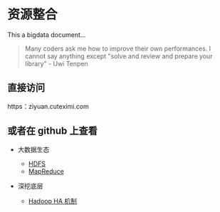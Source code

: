 # 资源整合

This a bigdata document...

>Many coders ask me how to improve their own performances. I cannot say anything except "solve and review and prepare your library" - Uwi Tenpen
## 直接访问

https：ziyuan.cuteximi.com

## 或者在 github 上查看

- 大数据生态
  - [HDFS](https://github.com/aikuyun/ziyuan/tree/master/docs/ziyuan01#hdfs)
  - [MapReduce](https://github.com/aikuyun/ziyuan/tree/master/docs/ziyuan01#mapreduce)

- 深挖底层
  - [Hadoop HA 机制](https://github.com/aikuyun/ziyuan/tree/master/docs/ziyuan02#hadoop-ha-%E6%9C%BA%E5%88%B6)
